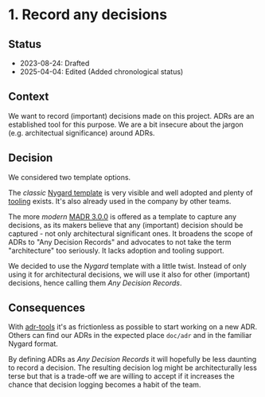 # 1. Record any decisions

## Status

- 2023-08-24: Drafted
- 2025-04-04: Edited (Added chronological status)

## Context

We want to record (important) decisions made on this project.
ADRs are an established tool for this purpose.
We are a bit insecure about the jargon (e.g. architectual significance) around ADRs.

## Decision

We considered two template options.

The _classic_ [Nygard template](http://thinkrelevance.com/blog/2011/11/15/documenting-architecture-decisions) is very visible and well adopted and plenty of [tooling](https://adr.github.io/#decision-capturing-tools) exists. It's also already used in the company by other teams.

The more _modern_ [MADR 3.0.0](https://adr.github.io/madr/) is offered as a template to capture any decisions, as its makers believe that any (important) decision should be captured - not only architectural significant ones. It broadens the scope of ADRs to "Any Decision Records" and advocates to not take the term "architecture" too seriously. It lacks adoption and tooling support.

We decided to use the _Nygard_ template with a little twist. Instead of only using it for architectural decisions, we will use it also for other (important) decisions, hence calling them _Any Decision Records_.

## Consequences

With [adr-tools](https://github.com/npryce/adr-tools) it's as frictionless as possible to start working on a new ADR. Others can find our ADRs in the expected place `doc/adr` and in the familiar Nygard format.

By defining ADRs as _Any Decision Records_ it will hopefully be less daunting to record a decision. The resulting decision log might be architecturally less terse but that is a trade-off we are willing to accept if it increases the chance that decision logging becomes a habit of the team.

